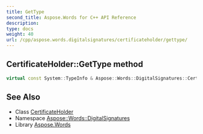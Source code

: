 ```yaml
---
title: GetType
second_title: Aspose.Words for C++ API Reference
description: 
type: docs
weight: 40
url: /cpp/aspose.words.digitalsignatures/certificateholder/gettype/
---
```

## CertificateHolder::GetType method




```cpp
virtual const System::TypeInfo & Aspose::Words::DigitalSignatures::CertificateHolder::GetType() const override
```

## See Also

* Class [CertificateHolder](../)
* Namespace [Aspose::Words::DigitalSignatures](../../)
* Library [Aspose.Words](../../../)
